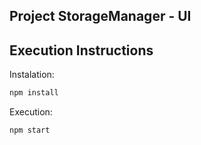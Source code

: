 ## Project StorageManager - UI 


## Execution Instructions

Instalation:

```sh
npm install
```

Execution:

```sh
npm start
```
